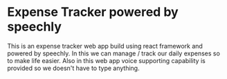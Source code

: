 # Expense Tracker powered by speechly

This is an expense tracker web app build using react framework and powered by speechly. In this we can manage / track our daily
expenses so to make life easier. Also in this web app voice supporting capability is provided so we doesn't have to type anything.


